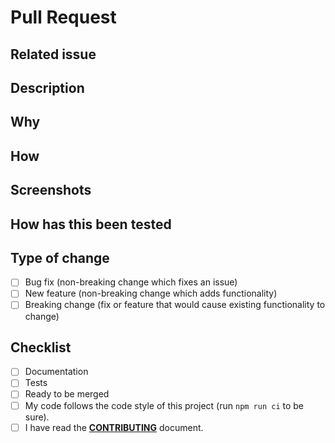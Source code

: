 <!-- Provide a general summary of your changes in the Title above -->
<!--
Thanks for your interest in the project. Bugs filed and PRs submitted are appreciated!

Please make sure that you are familiar with and follow the Code of Conduct for
this project (found in the CODE_OF_CONDUCT.md file).

Also, please make sure you're familiar with and follow the instructions in the
contributing guidelines (found in the CONTRIBUTING.md file).

Please fill out the information below to expedite the review and (hopefully)
merge of your pull request!
-->

# Pull Request

## Related issue

<!-- This project only accepts pull requests related to open issues -->
<!-- If suggesting a new feature or change, please discuss it in an issue first -->
<!-- If fixing a bug, there should be an issue describing it with steps to reproduce -->
<!-- Please link to the issue here: -->

## Description

<!-- What changes are being made in this PR? (What feature/bug is being fixed here? -->

## Why

<!-- Why is this change necessary? What problem does it solve? -->

## How

<!-- How were these changes implemented? -->

## Screenshots

<!-- Include screenshots of the problem, if applicable -->

## How has this been tested

<!-- Please describe in detail how you tested your changes. -->
<!-- Include details of your testing environment, and the tests you ran to -->
<!-- see how your change affects other areas of the code, etc. -->

## Type of change

<!-- What types of changes does your code introduce? -->
<!-- To check an item, place an "x" in the box like so: "- [x] Documentation" -->

- [ ] Bug fix (non-breaking change which fixes an issue)
- [ ] New feature (non-breaking change which adds functionality)
- [ ] Breaking change (fix or feature that would cause existing functionality to change)

## Checklist

<!-- Add "N/A" to the end of each line that's irrelevant to your changes -->
<!-- To check an item, place an "x" in the box like so: "- [x] Documentation" -->

- [ ] Documentation
- [ ] Tests
- [ ] Ready to be merged <!-- In your opinion, is this ready to be merged as soon as it's reviewed? -->
- [ ] My code follows the code style of this project (run `npm run ci` to be sure).
- [ ] I have read the **[CONTRIBUTING](https://github.com/GabrielDuarteM/pipe-now/blob/master/CONTRIBUTING.md)** document.

<!-- feel free to add additional comments -->
